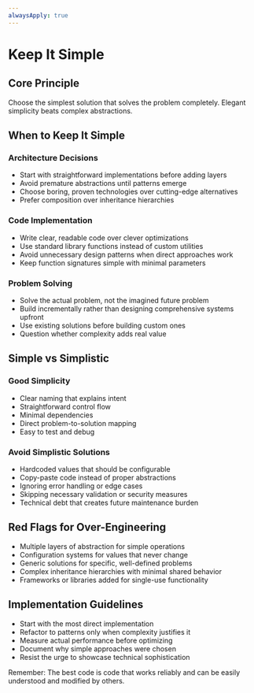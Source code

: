 ```yaml
---
alwaysApply: true
---
```


# Keep It Simple

## Core Principle

Choose the simplest solution that solves the problem completely. Elegant simplicity beats complex abstractions.

## When to Keep It Simple

### Architecture Decisions

- Start with straightforward implementations before adding layers
- Avoid premature abstractions until patterns emerge
- Choose boring, proven technologies over cutting-edge alternatives
- Prefer composition over inheritance hierarchies

### Code Implementation

- Write clear, readable code over clever optimizations
- Use standard library functions instead of custom utilities
- Avoid unnecessary design patterns when direct approaches work
- Keep function signatures simple with minimal parameters

### Problem Solving

- Solve the actual problem, not the imagined future problem
- Build incrementally rather than designing comprehensive systems upfront
- Use existing solutions before building custom ones
- Question whether complexity adds real value

## Simple vs Simplistic

### Good Simplicity

- Clear naming that explains intent
- Straightforward control flow
- Minimal dependencies
- Direct problem-to-solution mapping
- Easy to test and debug

### Avoid Simplistic Solutions

- Hardcoded values that should be configurable
- Copy-paste code instead of proper abstractions
- Ignoring error handling or edge cases
- Skipping necessary validation or security measures
- Technical debt that creates future maintenance burden

## Red Flags for Over-Engineering

- Multiple layers of abstraction for simple operations
- Configuration systems for values that never change
- Generic solutions for specific, well-defined problems
- Complex inheritance hierarchies with minimal shared behavior
- Frameworks or libraries added for single-use functionality

## Implementation Guidelines

- Start with the most direct implementation
- Refactor to patterns only when complexity justifies it
- Measure actual performance before optimizing
- Document why simple approaches were chosen
- Resist the urge to showcase technical sophistication

Remember: The best code is code that works reliably and can be easily understood and modified by others.
